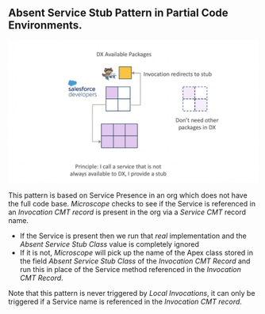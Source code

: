 ## Absent Service Stub Pattern in Partial Code Environments.

![InvocationStub3](InvocationStub3.png)

This pattern is based on Service Presence in an org which does not have the full code base. *Microscope* checks to see if the Service is referenced in an *Invocation CMT record* is present in the org via a *Service CMT* record name. 

* If the Service is present then we run that *real* implementation and the *Absent Service Stub Class* value is completely ignored
* If it is not, *Microscope* will pick up the name of the Apex class stored in the field *Absent Service Stub Class* of the *Invocation CMT Record* and run this in place of the Service method referenced in the *Invocation CMT Record*. 

Note that this pattern is never triggered by *Local Invocations*, it can only be triggered if a Service name is referenced in the *Invocation CMT record*.


